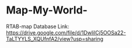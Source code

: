 # Map-My-World-
RTAB-map Database Link:  https://drive.google.com/file/d/1DwlilCj5OOSa22-TaLTYYLS_XQUfnfA2/view?usp=sharing
